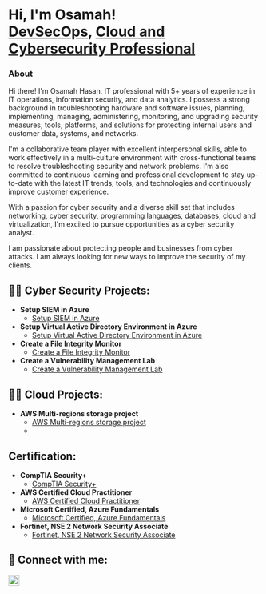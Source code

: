 <h1>Hi, I'm Osamah! <br/><a href="https://github.com/MrOsamaHasan">DevSecOps</a>, <a href="https://www.linkedin.com/in/osamah-hasan/"> Cloud and Cybersecurity Professional</a></h1>

<section id="about me">
      <h3>About</h3>
      <p>Hi there! I'm Osamah Hasan, IT professional with 5+ years of experience in IT operations, information security, and data analytics. I possess a strong background in troubleshooting hardware and software issues, planning, implementing, managing, administering, monitoring, and upgrading security measures, tools, platforms, and solutions for protecting internal users and customer data, systems, and networks.

I'm a collaborative team player with excellent interpersonal skills, able to work effectively in a multi-culture environment with cross-functional teams to resolve troubleshooting security and network problems. I'm also committed to continuous learning and professional development to stay up-to-date with the latest IT trends, tools, and technologies and continuously improve customer experience.

With a passion for cyber security and a diverse skill set that includes networking, cyber security, programming languages, databases, cloud and virtualization, I'm excited to pursue opportunities as a cyber security analyst.
  
I am passionate about protecting people and businesses from cyber attacks. I am always looking for new ways to improve the security of my clients.</p>
    </section>


<h2>👨‍💻 Cyber Security Projects:</h2>

- <b>Setup SIEM in Azure </b>
  - [Setup SIEM in Azure](https:)
- <b>Setup Virtual Active Directory Environment in Azure </b>
  - [Setup Virtual Active Directory Environment in Azure](https:)
- <b>Create a File Integrity Monitor </b>
  - [Create a File Integrity Monitor](https:)
- <b>Create a Vulnerability Management Lab </b>
  - [Create a Vulnerability Management Lab](https:)

<h2>👨‍💻 Cloud Projects:</h2>

- <b>AWS Multi-regions storage project </b>
  - [AWS Multi-regions storage project](https://github.com/MrOsamaHasan/AWS_S3_project1)
  - 
<h2>Certification:</h2>

- <b>CompTIA Security+ </b>
  - [CompTIA Security+](https://www.linkedin.com/posts/osamah-hasan_im-happy-to-share-that-ive-obtained-a-new-activity-7063607685929209856-SSEF?utm_source=share&utm_medium=member_desktop)
- <b>AWS Certified Cloud Practitioner </b>
  - [AWS Certified Cloud Practitioner](https://www.linkedin.com/posts/osamah-hasan_aws-cloud-amazon-activity-7043251433739063296-dOa-?utm_source=share&utm_medium=member_desktop)
- <b>Microsoft Certified, Azure Fundamentals </b>
  - [Microsoft Certified, Azure Fundamentals ](https://www.linkedin.com/posts/osamah-hasan_azure-cloudsecurity-cloudengineer-activity-7073368127320834048-JHze?utm_source=share&utm_medium=member_desktop)
- <b>Fortinet, NSE 2 Network Security Associate </b>
  - [Fortinet, NSE 2 Network Security Associate](https://www.linkedin.com/posts/osamah-hasan_fortinet-cyberdefense-cyberawareness-activity-7075401115588038656-YpOg?utm_source=share&utm_medium=member_desktop)

<h2> 🤳 Connect with me:</h2>

[<img align="left" alt="Osamah Hasan | LinkedIn" width="22px" src="https://cdn.jsdelivr.net/npm/simple-icons@v3/icons/linkedin.svg" />][linkedin]

[linkedin]: https://www.linkedin.com/in/osamah-hasan/

<!--
**joshmadakor1/joshmadakor1** is a ✨ _special_ ✨ repository because its `README.md` (this file) appears on your GitHub profile.

Here are some ideas to get you started:

- 🔭 I’m currently working on ...
- 🌱 I’m currently learning ...
- 👯 I’m looking to collaborate on ...
- 🤔 I’m looking for help with ...
- 💬 Ask me about ...
- 📫 How to reach me: ...
- 😄 Pronouns: ...
- ⚡ Fun fact: ...
-->

